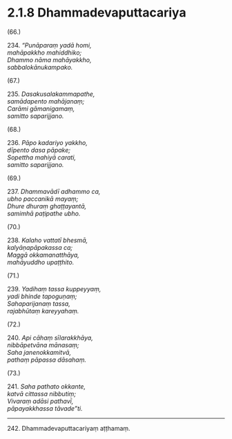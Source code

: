 

# 2.1.8 Dhammadevaputtacariya




(66.)

234\. _“Punāparaṃ yadā homi,_  
_mahāpakkho mahiddhiko;_  
_Dhammo nāma mahāyakkho,_  
_sabbalokānukampako._  


(67.)

235\. _Dasakusalakammapathe,_  
_samādapento mahājanaṃ;_  
_Carāmi gāmanigamaṃ,_  
_samitto saparijjano._  


(68.)

236\. _Pāpo kadariyo yakkho,_  
_dīpento dasa pāpake;_  
_Sopettha mahiyā carati,_  
_samitto saparijjano._  


(69.)

237\. _Dhammavādī adhammo ca,_  
_ubho paccanikā mayaṃ;_  
_Dhure dhuraṃ ghaṭṭayantā,_  
_samimhā paṭipathe ubho._  


(70.)

238\. _Kalaho vattatī bhesmā,_  
_kalyāṇapāpakassa ca;_  
_Maggā okkamanatthāya,_  
_mahāyuddho upaṭṭhito._  


(71.)

239\. _Yadihaṃ tassa kuppeyyaṃ,_  
_yadi bhinde tapoguṇaṃ;_  
_Sahaparijanaṃ tassa,_  
_rajabhūtaṃ kareyyahaṃ._  


(72.)

240\. _Api cāhaṃ sīlarakkhāya,_  
_nibbāpetvāna mānasaṃ;_  
_Saha janenokkamitvā,_  
_pathaṃ pāpassa dāsahaṃ._  


(73.)

241\. _Saha pathato okkante,_  
_katvā cittassa nibbutiṃ;_  
_Vivaraṃ adāsi pathavī,_  
_pāpayakkhassa tāvade”ti._  


---

242\. Dhammadevaputtacariyaṃ aṭṭhamaṃ.






